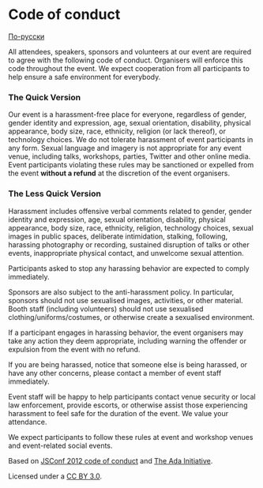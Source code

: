 # Code of conduct

[По-русски](Readme-rus.md)

All attendees, speakers, sponsors and volunteers at our event are required to agree with the following code of conduct. Organisers will enforce this code throughout the event. We expect cooperation from all participants to help ensure a safe environment for everybody.

### The Quick Version

Our event is a harassment-free place for everyone, regardless of gender, gender identity and expression, age, sexual orientation, disability, physical appearance, body size, race, ethnicity, religion (or lack thereof), or technology choices. We do not tolerate harassment of event participants in any form. Sexual language and imagery is not appropriate for any event venue, including talks, workshops, parties, Twitter and other online media. Event participants violating these rules may be sanctioned or expelled from the event **without a refund** at the discretion of the event organisers.

### The Less Quick Version

Harassment includes offensive verbal comments related to gender, gender identity and expression, age, sexual orientation, disability, physical appearance, body size, race, ethnicity, religion, technology choices, sexual images in public spaces, deliberate intimidation, stalking, following, harassing photography or recording, sustained disruption of talks or other events, inappropriate physical contact, and unwelcome sexual attention.

Participants asked to stop any harassing behavior are expected to comply immediately.

Sponsors are also subject to the anti-harassment policy. In particular, sponsors should not use sexualised images, activities, or other material. Booth staff (including volunteers) should not use sexualised clothing/uniforms/costumes, or otherwise create a sexualised environment.

If a participant engages in harassing behavior, the event organisers may take any action they deem appropriate, including warning the offender or expulsion from the event with no refund.

If you are being harassed, notice that someone else is being harassed, or have any other concerns, please contact a member of event staff immediately.

Event staff will be happy to help participants contact venue security or local law enforcement, provide escorts, or otherwise assist those experiencing harassment to feel safe for the duration of the event. We value your attendance.

We expect participants to follow these rules at event and workshop venues and event-related social events.

Based on [JSConf 2012 code of conduct](http://2012.jsconf.us/#/about) and [The Ada Initiative](http://geekfeminism.wikia.com/wiki/Conference_anti-harassment/Policy).

Licensed under a [CC BY 3.0](https://creativecommons.org/licenses/by/3.0/deed.en_US).

